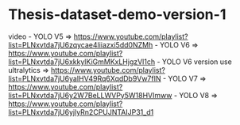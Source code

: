 # Thesis-dataset-demo-version-1


video 
    - YOLO V5 => https://www.youtube.com/playlist?list=PLNxvtda7jU6zqycae4liiazxi5dd0NZMh
    - YOLO V6 => https://www.youtube.com/playlist?list=PLNxvtda7jU6xkkylKiGmMKxLHjgzVl1ch
    - YOLO V6 version use ultralytics => https://www.youtube.com/playlist?list=PLNxvtda7jU6yaIHV49Rq6XqdDb9Vw7fIN
    - YOLO V7 => https://www.youtube.com/playlist?list=PLNxvtda7jU6y2W7BeLLWVPy5W18HVImww
    - YOLO V8 => https://www.youtube.com/playlist?list=PLNxvtda7jU6yjlyRn2CPUJNTAIJP31_d1
